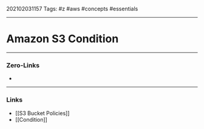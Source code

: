 202102031157
Tags: #z #aws #concepts #essentials 

---
# Amazon S3 Condition

---
### Zero-Links
- 
---
### Links
- [[S3 Bucket Policies]]
- [[Condition]]